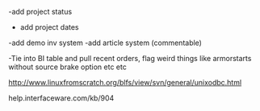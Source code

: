 -add project status
- add project dates


-add demo inv system
-add article system (commentable)




-Tie into BI table and pull recent orders, flag weird things like armorstarts without source brake option etc etc


http://www.linuxfromscratch.org/blfs/view/svn/general/unixodbc.html


help.interfaceware.com/kb/904
